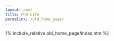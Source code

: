 ```yaml
---
layout: post
title: PhD Life
permalink: /old_home_page/
---
```


{% include_relative old_home_page/index.htm %}
